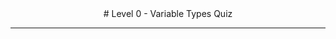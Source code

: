 <html>
 <head>
  <title>
   Level 0 - Variable Types Quiz
  </title>
  <meta charset="utf-8"/>
  <meta content="width=device-width, initial-scale=1" name="viewport"/>
  <link href="https://league-central.github.io/curriculum/style/style.css" rel="stylesheet"/>
  <link href="https://fonts.googleapis.com/css?family=Raleway" rel="stylesheet"/>
  <style>
#quiz {
                margin-left:50px;
            }
#nav {
                margin-left:50px;
                position: relative;
            }
#footer {
                position: absolute;
                bottom: -100;
                width: 100%;
            }
            button {background-color:yellow; border-radius: 3px; font-size: 125%;
            }
            code {font-size: 125%; color: forestgreen}
  </style>
 </head>
 
  <center>
# 
		Level 0 - Variable Types Quiz
   <hr/>
  </center>
 
</html>
